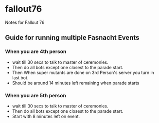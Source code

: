 # fallout76
Notes for Fallout 76

## Guide for running multiple Fasnacht Events

### When you are 4th person 
* wait till 30 secs to talk to master of ceremonies.
* Then do all bots except one closest to the parade start. 
* Then When super mutants are done on 3rd Person's server you turn in last bot. 
* Should be around 14 minutes left remaining when parade starts

### When you are 5th person 
* wait till 30 secs to talk to master of ceremonies.
* Then do all bots except one closest to the parade start. 
* Start with 8 minutes left on event.

